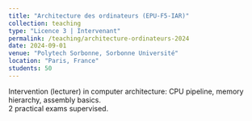 ```yaml
---
title: "Architecture des ordinateurs (EPU-F5-IAR)"
collection: teaching
type: "Licence 3 | Intervenant"
permalink: /teaching/architecture-ordinateurs-2024
date: 2024-09-01
venue: "Polytech Sorbonne, Sorbonne Université"
location: "Paris, France"
students: 50
---
```


Intervention (lecturer) in computer architecture: CPU pipeline, memory hierarchy, assembly basics.  
2 practical exams supervised.
